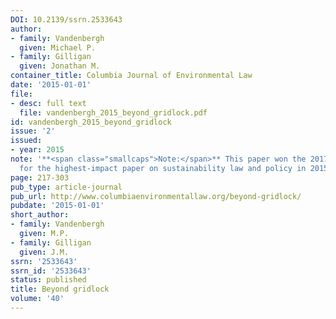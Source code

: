 ```yaml
---
DOI: 10.2139/ssrn.2533643
author:
- family: Vandenbergh
  given: Michael P.
- family: Gilligan
  given: Jonathan M.
container_title: Columbia Journal of Environmental Law
date: '2015-01-01'
file:
- desc: full text
  file: vandenbergh_2015_beyond_gridlock.pdf
id: vandenbergh_2015_beyond_gridlock
issue: '2'
issued:
- year: 2015
note: '**<span class="smallcaps">Note:</span>** This paper won the 2017 Morrison Prize
  for the highest-impact paper on sustainability law and policy in 2015'
page: 217-303
pub_type: article-journal
pub_url: http://www.columbiaenvironmentallaw.org/beyond-gridlock/
pubdate: '2015-01-01'
short_author:
- family: Vandenbergh
  given: M.P.
- family: Gilligan
  given: J.M.
ssrn: '2533643'
ssrn_id: '2533643'
status: published
title: Beyond gridlock
volume: '40'
---
```

